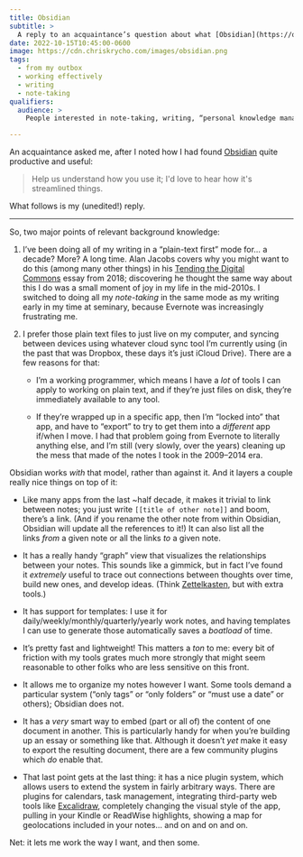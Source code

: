 ```yaml
---
title: Obsidian
subtitle: >
  A reply to an acquaintance’s question about what [Obsidian](https://obsidian.md) is doing for me.
date: 2022-10-15T10:45:00-0600
image: https://cdn.chriskrycho.com/images/obsidian.png
tags:
  - from my outbox
  - working effectively
  - writing
  - note-taking
qualifiers:
  audience: >
    People interested in note-taking, writing, “personal knowledge management,” and the use of tools in that space.

---
```


An acquaintance asked me, after I noted how I had found [Obsidian](https://obsidian.md) quite productive and useful:

> Help us understand how you use it; I'd love to hear how it's streamlined things.

What follows is my (unedited!) reply.

---

So, two major points of relevant background knowledge:

1. I’ve been doing all of my writing in a “plain-text first” mode for… a decade? More? A long time. Alan Jacobs covers why you might want to do this (among many other things) in his [Tending the Digital Commons](http://ayjay.org/Tending.pdf) essay from 2018; discovering he thought the same way about this I do was a small moment of joy in my life in the mid-2010s. I switched to doing all my *note-taking* in the same mode as my writing early in my time at seminary, because Evernote was increasingly frustrating me.

2. I prefer those plain text files to just live on my computer, and syncing between devices using whatever cloud sync tool I’m currently using (in the past that was Dropbox, these days it’s just iCloud Drive). There are a few reasons for that:

    - I’m a working programmer, which means I have a *lot* of tools I can apply to working on plain text, and if they’re just files on disk, they’re immediately available to any tool.

    - If they’re wrapped up in a specific app, then I’m “locked into” that app, and have to “export” to try to get them into a *different* app if/when I move. I had that problem going from Evernote to literally anything else, and I’m still (very slowly, over the years) cleaning up the mess that made of the notes I took in the 2009–2014 era.

Obsidian works *with* that model, rather than against it. And it layers a couple really nice things on top of it:

- Like many apps from the last ~half decade, it makes it trivial to link between notes; you just write `[[title of other note]]` and boom, there’s a link. (And if you rename the other note from within Obsidian, Obsidian will update all the references to it!) It can also list all the links *from* a given note or all the links *to* a given note.

- It has a really handy “graph” view that visualizes the relationships between your notes. This sounds like a gimmick, but in fact I’ve found it *extremely* useful to trace out connections between thoughts over time, build new ones, and develop ideas. (Think [Zettelkasten](https://v4.chriskrycho.com/2019/what-is-a-zettelkasten.html), but with extra tools.)

- It has support for templates: I use it for daily/weekly/monthly/quarterly/yearly work notes, and having templates I can use to generate those automatically saves a *boatload* of time.

- It’s pretty fast and lightweight! This matters a *ton* to me: every bit of friction with my tools grates much more strongly that might seem reasonable to other folks who are less sensitive on this front.

- It allows me to organize my notes however I want. Some tools demand a particular system (“only tags” or “only folders” or “must use a date” or others); Obsidian does not.

- It has a *very* smart way to embed (part or all of) the content of one document in another. This is particularly handy for when you’re building up an essay or something like that. Although it doesn’t *yet* make it easy to export the resulting document, there are a few community plugins which *do* enable that.

- That last point gets at the last thing: it has a nice plugin system, which allows users to extend the system in fairly arbitrary ways. There are plugins for calendars, task management, integrating third-party web tools like [Excalidraw](https://excalidraw.com/), completely changing the visual style of the app, pulling in your Kindle or ReadWise highlights, showing a map for geolocations included in your notes… and on and on and on.


Net: it lets me work the way I want, and then some.
